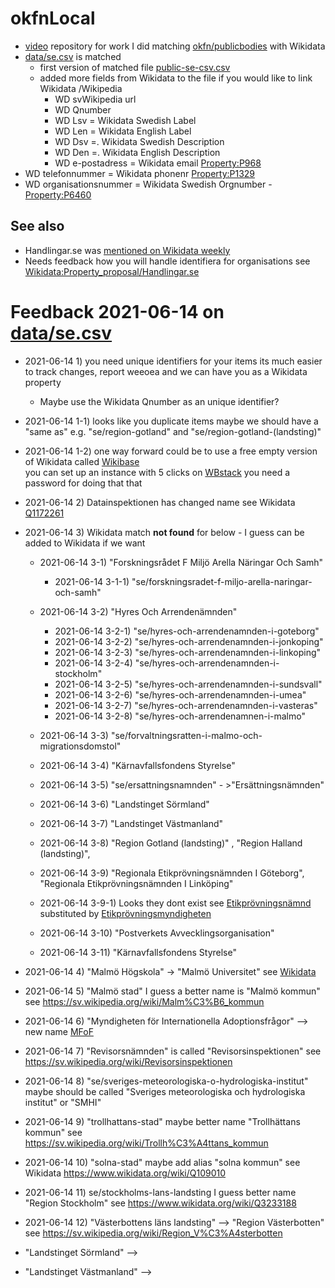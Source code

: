 # okfnLocal
* [video](https://youtu.be/1o2NTBnw1rE)
repository for work I did matching [okfn/publicbodies](https://github.com/okfn/publicbodies) with Wikidata 
* [data/se.csv](https://github.com/okfn/publicbodies/blob/master/data/se.csv) is matched 
  * first version of matched file [public-se-csv.csv](https://github.com/salgo60/okfnLocal/blob/main/public-se-csv.csv)
  * added more fields from Wikidata to the file if you would like to link Wikidata /Wikipedia
    * WD svWikipedia url
    * WD Qnumber
    * WD Lsv = Wikidata Swedish Label
    * WD Len = Wikidata English Label
    * WD Dsv =. Wikidata Swedish Description
    * WD Den =. Wikidata English Description
    * WD e-postadress = Wikidata email [Property:P968](https://www.wikidata.org/wiki/Property:P968)
* WD telefonnummer = Wikidata phonenr [Property:P1329](https://www.wikidata.org/wiki/Property:P1329)
* WD organisationsnummer = Wikidata Swedish Orgnumber  - [Property:P6460](https://www.wikidata.org/wiki/Property:P6460) 
## See also
* Handlingar.se was [mentioned on Wikidata weekly](https://www.wikidata.org/wiki/Wikidata:Status_updates/2021_06_14)
* Needs feedback how you will handle identifiera for organisations see [Wikidata:Property_proposal/Handlingar.se](https://www.wikidata.org/wiki/Wikidata:Property_proposal/Handlingar.se)
# Feedback 2021-06-14  on [data/se.csv](https://github.com/okfn/publicbodies/blob/master/data/se.csv)

* 2021-06-14 1) you need unique identifiers for your items its much easier to track changes, report weeoea and we can have you as a Wikidata property
  * Maybe use the Wikidata Qnumber as an unique identifier?
* 2021-06-14 1-1) looks like you duplicate items maybe we should have a "same as" e.g. "se/region-gotland" and "se/region-gotland-(landsting)" 
* 2021-06-14 1-2) one way forward could be to use a free empty version of Wikidata called [Wikibase](https://wikiba.se/)  
you can set up an instance with 5 clicks on [WBstack](https://www.wbstack.com) you need a password for doing that that 

* 2021-06-14 2) Datainspektionen has changed name see Wikidata [Q1172261](https://www.wikidata.org/wiki/Q1172261)

* 2021-06-14 3) Wikidata match **not found** for below - I guess can be added to Wikidata if we want
  * 2021-06-14 3-1) "Forskningsrådet F Miljö Arella Näringar Och Samh"
    * 2021-06-14 3-1-1) "se/forskningsradet-f-miljo-arella-naringar-och-samh"
  * 2021-06-14 3-2) "Hyres Och Arrendenämnden" 
    * 2021-06-14 3-2-1) "se/hyres-och-arrendenamnden-i-goteborg"
    * 2021-06-14 3-2-2) "se/hyres-och-arrendenamnden-i-jonkoping"
    * 2021-06-14 3-2-3) "se/hyres-och-arrendenamnden-i-linkoping"
    * 2021-06-14 3-2-4) "se/hyres-och-arrendenamnden-i-stockholm"
    * 2021-06-14 3-2-5) "se/hyres-och-arrendenamnden-i-sundsvall"
    * 2021-06-14 3-2-6) "se/hyres-och-arrendenamnden-i-umea"
    * 2021-06-14 3-2-7) "se/hyres-och-arrendenamnden-i-vasteras"
    * 2021-06-14 3-2-8) "se/hyres-och-arrendenamnen-i-malmo"
  * 2021-06-14 3-3) "se/forvaltningsratten-i-malmo-och-migrationsdomstol"

  * 2021-06-14 3-4) "Kärnavfallsfondens Styrelse"
  * 2021-06-14 3-5) "se/ersattningsnamnden" - >"Ersättningsnämnden"
  * 2021-06-14 3-6) "Landstinget Sörmland"
  * 2021-06-14 3-7) "Landstinget Västmanland"
  * 2021-06-14 3-8) "Region Gotland (landsting)" , "Region Halland (landsting)",
  * 2021-06-14 3-9) "Regionala Etikprövningsnämnden I Göteborg", "Regionala Etikprövningsnämnden I Linköping"
  * 2021-06-14 3-9-1) Looks they dont exist see [Etikprövningsnämnd](https://sv.wikipedia.org/wiki/Etikpr%C3%B6vningsn%C3%A4mnd)  substituted by [Etikprövningsmyndigheten](https://sv.wikipedia.org/wiki/Etikpr%C3%B6vningsmyndigheten)
  * 2021-06-14 3-10) "Postverkets Avvecklingsorganisation"
  * 2021-06-14 3-11) "Kärnavfallsfondens Styrelse"

* 2021-06-14 4) "Malmö Högskola"  -> "Malmö Universitet" see [Wikidata](https://www.wikidata.org/wiki/Q977781) 
* 2021-06-14 5) "Malmö stad" I guess a better name is "Malmö kommun" see https://sv.wikipedia.org/wiki/Malm%C3%B6_kommun
* 2021-06-14 6) "Myndigheten för Internationella Adoptionsfrågor" --> new name [MFoF](https://www.bvadopt.se/Adoption-Aktuellt-MIA-har-bytt-namn-till-MFoF_DXNI-862974_)
* 2021-06-14 7) "Revisorsnämnden" is called "Revisorsinspektionen" see https://sv.wikipedia.org/wiki/Revisorsinspektionen
* 2021-06-14 8) "se/sveriges-meteorologiska-o-hydrologiska-institut" maybe should be called "Sveriges meteorologiska och hydrologiska institut" or "SMHI"
* 2021-06-14 9) "trollhattans-stad" maybe better name "Trollhättans kommun" see https://sv.wikipedia.org/wiki/Trollh%C3%A4ttans_kommun
* 2021-06-14 10) "solna-stad" maybe add alias "solna kommun" see Wikidata https://www.wikidata.org/wiki/Q109010
* 2021-06-14 11) se/stockholms-lans-landsting I guess better name "Region Stockholm" see https://www.wikidata.org/wiki/Q3233188
* 2021-06-14 12) "Västerbottens läns landsting" --> "Region Västerbotten" see https://sv.wikipedia.org/wiki/Region_V%C3%A4sterbotten
* "Landstinget Sörmland" --> 
* "Landstinget Västmanland" -->
